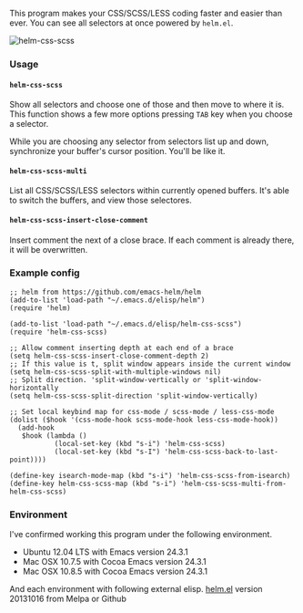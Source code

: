 This program makes your CSS/SCSS/LESS coding faster and easier than ever. You can see all selectors at once powered by `helm.el`. 

![helm-css-scss](https://raw2.github.com/ShingoFukuyama/images/master/helm-css-scss.gif)

### Usage

#### `helm-css-scss`

Show all selectors and choose one of those and then move to where it is. This function shows a few more options pressing `TAB` key when you choose a selector. 

While you are choosing any selector from selectors list up and down, synchronize your buffer's cursor position. You'll be like it.

#### `helm-css-scss-multi`

List all CSS/SCSS/LESS selectors within currently opened buffers. It's able to switch the buffers, and view those selectores.

#### `helm-css-scss-insert-close-comment`

Insert comment the next of a close brace. If each comment is already there, it will be overwritten.

### Example config

```elisp
;; helm from https://github.com/emacs-helm/helm
(add-to-list 'load-path "~/.emacs.d/elisp/helm")
(require 'helm)

(add-to-list 'load-path "~/.emacs.d/elisp/helm-css-scss")
(require 'helm-css-scss)

;; Allow comment inserting depth at each end of a brace
(setq helm-css-scss-insert-close-comment-depth 2)
;; If this value is t, split window appears inside the current window
(setq helm-css-scss-split-with-multiple-windows nil)
;; Split direction. 'split-window-vertically or 'split-window-horizontally
(setq helm-css-scss-split-direction 'split-window-vertically)

;; Set local keybind map for css-mode / scss-mode / less-css-mode
(dolist ($hook '(css-mode-hook scss-mode-hook less-css-mode-hook))
  (add-hook
   $hook (lambda ()
           (local-set-key (kbd "s-i") 'helm-css-scss)
           (local-set-key (kbd "s-I") 'helm-css-scss-back-to-last-point))))

(define-key isearch-mode-map (kbd "s-i") 'helm-css-scss-from-isearch)
(define-key helm-css-scss-map (kbd "s-i") 'helm-css-scss-multi-from-helm-css-scss)
```

### Environment

I've confirmed working this program under the following environment.

* Ubuntu 12.04 LTS  with Emacs version 24.3.1
* Mac OSX 10.7.5 with Cocoa Emacs version 24.3.1
* Mac OSX 10.8.5 with Cocoa Emacs version 24.3.1

And each environment with following external elisp. 
[helm.el](https://github.com/emacs-helm/helm)  version 20131016 from Melpa or Github 
